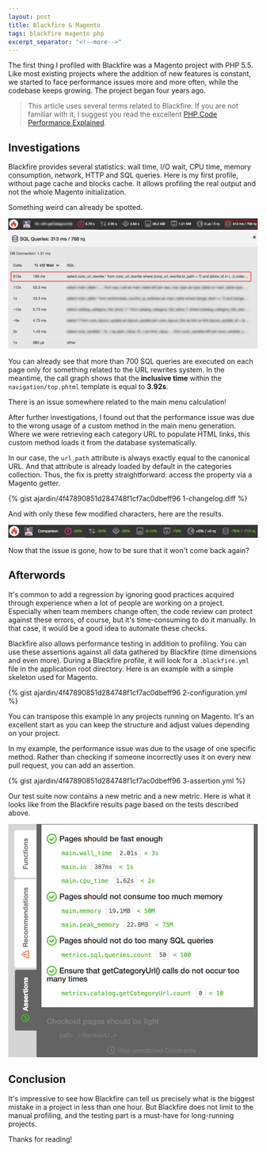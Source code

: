 ```yaml
---
layout: post
title: Blackfire & Magento
tags: blackfire magento php
excerpt_separator: "<!--more-->"
---
```


The first thing I profiled with Blackfire was a Magento project with PHP 5.5. Like most existing projects where the
addition of new features is constant, we started to face performance issues more and more often, while the codebase
keeps growing. The project began four years ago.

<!--more-->

> This article uses several terms related to Blackfire. If you are not familiar with it, I suggest you read the excellent
> <a href="https://blackfire.io/docs/book/index" target="_blank" rel="noopener">PHP Code Performance Explained</a>.

Investigations
--------------
Blackfire provides several statistics: wall time, I/O wait, CPU time, memory consumption, network, HTTP and SQL queries.
Here is my first profile, without page cache and blocks cache. It allows profiling the real output and not the whole
Magento initialization.

Something weird can already be spotted.

![Blackfire results before optimizations][1]
![SQL queries before optimizations][2]

You can already see that more than 700 SQL queries are executed on each page only for something related to the URL
rewrites system. In the meantime, the call graph shows that the **inclusive time** within the `navigation/top.phtml`
template is equal to **3.92s**.

There is an issue somewhere related to the main menu calculation!

After further investigations, I found out that the performance issue was due to the wrong usage of a custom method in
the main menu generation. Where we were retrieving each category URL to populate HTML links, this custom method loads
it from the database systematically.

In our case, the `url_path` attribute is always exactly equal to the canonical URL. And that attribute is already
loaded by default in the categories collection. Thus, the fix is pretty straightforward: access the property via a
Magento getter.

{% gist ajardin/4f47890851d284748f1cf7ac0dbeff96 1-changelog.diff %}

And with only these few modified characters, here are the results.

![Blackfire after results][3]

Now that the issue is gone, how to be sure that it won't come back again?

Afterwords
----------
It's common to add a regression by ignoring good practices acquired through experience when a lot of people are working
on a project. Especially when team members change often, the code review can protect against these errors, of course,
but it's time-consuming to do it manually. In that case, it would be a good idea to automate these checks.

Blackfire also allows performance testing in addition to profiling. You can use these assertions against all data
gathered by Blackfire (time dimensions and even more). During a Blackfire profile, it will look for a `.blackfire.yml`
file in the application root directory. Here is an example with a simple skeleton used for Magento.

{% gist ajardin/4f47890851d284748f1cf7ac0dbeff96 2-configuration.yml %}

You can transpose this example in any projects running on Magento. It's an excellent start as you can keep the structure
and adjust values depending on your project.

In my example, the performance issue was due to the usage of one specific method. Rather than checking if someone
incorrectly uses it on every new pull request, you can add an assertion.

{% gist ajardin/4f47890851d284748f1cf7ac0dbeff96 3-assertion.yml %}

Our test suite now contains a new metric and a new metric. Here is what it looks like from the Blackfire
results page based on the tests described above.

![Blackfire assertions results][4]

Conclusion
----------
It's impressive to see how Blackfire can tell us precisely what is the biggest mistake in a project in less than one
hour. But Blackfire does not limit to the manual profiling, and the testing part is a must-have for long-running
projects.

Thanks for reading!

<!-- Resources -->
[1]: /public/img/screenshots/profile_before_toolbar.png
[2]: /public/img/screenshots/profile_before_sql.png
[3]: /public/img/screenshots/profile_after_toolbar.png
[4]: /public/img/screenshots/profile_assertions.png
